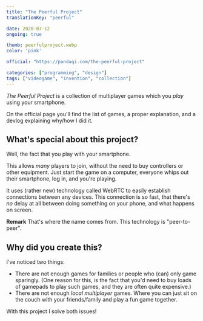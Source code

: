 ```yaml
---
title: "The Peerful Project"
translationKey: "peerful"

date: 2020-07-12
ongoing: true

thumb: peerfulproject.webp
color: 'pink'

official: "https://pandaqi.com/the-peerful-project"

categories: ["programming", "design"]
tags: ["videogame", "invention", "collection"]
---
```


_The Peerful Project_ is a collection of multiplayer games which you _play_ using your smartphone.

On the official page you'll find the list of games, a proper explanation, and a devlog explaining why/how I did it.

## What's special about this project?
Well, the fact that you play with your smartphone. 

This allows _many_ players to join, without the need to buy controllers or other equipment. Just start the game on a computer, everyone whips out their smartphone, log in, and you're playing.

It uses (rather new) technology called WebRTC to easily establish connections between any devices. This connection is so fast, that there's _no_ delay at all between doing something on your phone, and what happens on screen.

**Remark** That's where the name comes from. This technology is "peer-to-peer".

## Why did you create this?
I've noticed two things:
* There are not enough games for families or people who (can) only game sparingly. (One reason for this, is the fact that you'd need to buy loads of gamepads to play such games, and they are often quite expensive.)
* There are not enough _local multiplayer_ games. Where you can just sit on the couch with your friends/family and play a fun game together.

With this project I solve both issues!